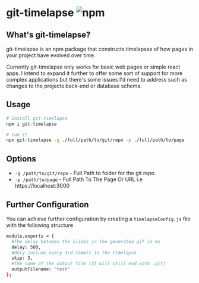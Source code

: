 # git-timelapse ![npm](https://img.shields.io/npm/v/git-timelapse)


## What's git-timelapse?

git-timelapse is an npm package that constructs timelapses of how pages in your project have evolved over time.

Currently git-timelapse only works for basic web pages or simple react apps. I intend to expand it further to offer some sort of support for more complex applications but there's some issues I'd need to address such as changes to the projects back-end or database schema.


## Usage

```sh
# install git-timelapse
npm i git-timelapse

# run it 
npx git-timelapse -g ./full/path/to/git/repo -p ./full/path/to/page 
```

## Options

- `-g /path/to/git/repo` - Full Path to folder for the git repo.
- `-p /path/to/page` - Full Path To The Page Or URL i.e https://localhost:3000



## Further Configuration

You can achieve further configuration by creating a `timelapseConfig.js` file with the following structure

```sh
module.exports = {
  #The delay between the slides in the generated gif in ms
  delay: 500,
  #Only include every 3rd commit in the timelapse
  skip: 3,
  #The name of the output file (It will still end with .git)
  outputFilename: "test"
};
```
